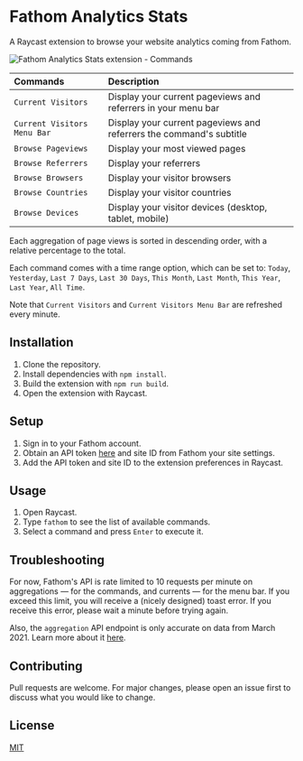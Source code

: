# Fathom Analytics Stats
A Raycast extension to browse your website analytics coming from Fathom.

![Fathom Analytics Stats extension - Commands](https://github.com/yannglt/raycast-extensions/assets/16894359/b26ebcdd-44e0-401e-96d4-5ea4b486e209)


| Commands                    | Description                                                         |
| :---                        | :---                                                                |
| `Current Visitors`          | Display your current pageviews and referrers in your menu bar       |
| `Current Visitors Menu Bar` | Display your current pageviews and referrers the command's subtitle |
| `Browse Pageviews`          | Display your most viewed pages                                      |
| `Browse Referrers`          | Display your referrers                                              |
| `Browse Browsers`           | Display your visitor browsers                                       |
| `Browse Countries`          | Display your visitor countries                                      |
| `Browse Devices`            | Display your visitor devices (desktop, tablet, mobile)              |

Each aggregation of page views is sorted in descending order, with a relative percentage to the total.

Each command comes with a time range option, which can be set to: `Today`, `Yesterday`, `Last 7 Days`, `Last 30 Days`, `This Month`, `Last Month`, `This Year`, `Last Year`, `All Time`.

Note that `Current Visitors` and `Current Visitors Menu Bar` are refreshed every minute.

## Installation
1. Clone the repository.
2. Install dependencies with `npm install`.
3. Build the extension with `npm run build`.
4. Open the extension with Raycast.

## Setup
1. Sign in to your Fathom account.
2. Obtain an API token [here](https://app.usefathom.com/api) and site ID from Fathom your site settings.
3. Add the API token and site ID to the extension preferences in Raycast.

## Usage
1. Open Raycast.
2. Type `fathom` to see the list of available commands.
3. Select a command and press `Enter` to execute it.

## Troubleshooting
For now, Fathom's API is rate limited to 10 requests per minute on aggregations — for the commands, and currents — for the menu bar. If you exceed this limit, you will receive a (nicely designed) toast error. If you receive this error, please wait a minute before trying again.

Also, the `aggregation` API endpoint is only accurate on data from March 2021. Learn more about it [here](https://usefathom.com/api#aggregation).

## Contributing
Pull requests are welcome. For major changes, please open an issue first to discuss what you would like to change.

## License
[MIT](LICENSE)
